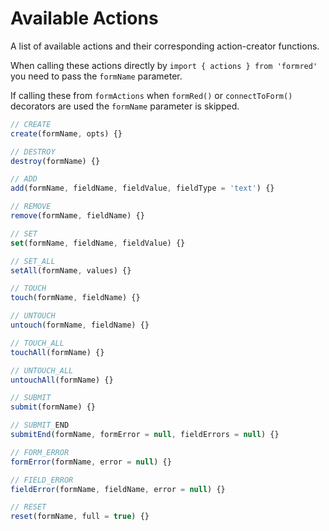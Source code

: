 # Available Actions

A list of available actions and their corresponding action-creator functions.

When calling these actions directly by `import { actions } from 'formred'` you need to pass the `formName` parameter.

If calling these from `formActions` when `formRed()` or `connectToForm()` decorators are used  the `formName` parameter is skipped.

```javascript
// CREATE
create(formName, opts) {}

// DESTROY
destroy(formName) {}

// ADD
add(formName, fieldName, fieldValue, fieldType = 'text') {}

// REMOVE
remove(formName, fieldName) {}

// SET
set(formName, fieldName, fieldValue) {}

// SET_ALL
setAll(formName, values) {}

// TOUCH
touch(formName, fieldName) {}

// UNTOUCH
untouch(formName, fieldName) {}

// TOUCH_ALL
touchAll(formName) {}

// UNTOUCH_ALL
untouchAll(formName) {}

// SUBMIT
submit(formName) {}

// SUBMIT_END
submitEnd(formName, formError = null, fieldErrors = null) {}

// FORM_ERROR
formError(formName, error = null) {}

// FIELD_ERROR
fieldError(formName, fieldName, error = null) {}

// RESET
reset(formName, full = true) {}
```